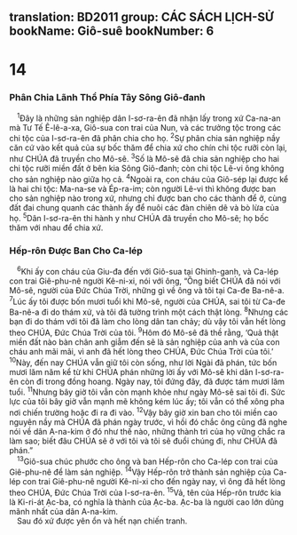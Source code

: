 translation: BD2011
group: CÁC SÁCH LỊCH-SỬ
bookName: Giô-suê 
bookNumber: 6
-------

<div class="title"><h1>14</h1><h3>Phân Chia Lãnh Thổ Phía Tây Sông Giô-đanh</h3></div>
<span class="verse gios_14_1"> <sup>1</sup>Ðây là những sản nghiệp dân I-sơ-ra-ên đã nhận lấy trong xứ Ca-na-an mà Tư Tế Ê-lê-a-xa, Giô-sua con trai của Nun, và các trưởng tộc trong các chi tộc của I-sơ-ra-ên đã phân chia cho họ. </span>
<span class="verse gios_14_2"><sup>2</sup>Sự phân chia sản nghiệp nầy căn cứ vào kết quả của sự bốc thăm để chia xứ cho chín chi tộc rưỡi còn lại, như CHÚA đã truyền cho Mô-sê. </span>
<span class="verse gios_14_3"><sup>3</sup>Số là Mô-sê đã chia sản nghiệp cho hai chi tộc rưỡi miền đất ở bên kia Sông Giô-đanh; còn chi tộc Lê-vi ông không cho sản nghiệp nào giữa họ cả. </span>
<span class="verse gios_14_4"><sup>4</sup>Ngoài ra, con cháu của Giô-sép lại được kể là hai chi tộc: Ma-na-se và Ép-ra-im; còn người Lê-vi thì không được ban cho sản nghiệp nào trong xứ, nhưng chỉ được ban cho các thành để ở, cùng đất đai chung quanh các thành ấy để nuôi các đàn chiên dê và bò lừa của họ. </span>
<span class="verse gios_14_5"><sup>5</sup>Dân I-sơ-ra-ên thi hành y như CHÚA đã truyền cho Mô-sê; họ bốc thăm với nhau để chia xứ.<br/></span>
<div class="title"><h3>Hếp-rôn Ðược Ban Cho Ca-lép</h3></div>
<span class="verse gios_14_6"> <sup>6</sup>Khi ấy con cháu của Giu-đa đến với Giô-sua tại Ghinh-ganh, và Ca-lép con trai Giê-phu-nê người Kê-ni-xi, nói với ông, “Ông biết CHÚA đã nói với Mô-sê, người của Ðức Chúa Trời, những gì về ông và tôi tại Ca-đe Ba-nê-a. </span>
<span class="verse gios_14_7"><sup>7</sup>Lúc ấy tôi được bốn mươi tuổi khi Mô-sê, người của CHÚA, sai tôi từ Ca-đe Ba-nê-a đi do thám xứ, và tôi đã tường trình một cách thật lòng. </span>
<span class="verse gios_14_8"><sup>8</sup>Nhưng các bạn đi do thám với tôi đã làm cho lòng dân tan chảy; dù vậy tôi vẫn hết lòng theo CHÚA, Ðức Chúa Trời của tôi. </span>
<span class="verse gios_14_9"><sup>9</sup>Hôm đó Mô-sê đã thề rằng, ‘Quả thật miền đất nào bàn chân anh giẫm đến sẽ là sản nghiệp của anh và của con cháu anh mãi mãi, vì anh đã hết lòng theo CHÚA, Ðức Chúa Trời của tôi.’ </span>
<span class="verse gios_14_10"><sup>10</sup>Này, đến nay CHÚA vẫn giữ tôi còn sống, như lời Ngài đã phán, tức bốn mươi lăm năm kể từ khi CHÚA phán những lời ấy với Mô-sê khi dân I-sơ-ra-ên còn đi trong đồng hoang. Ngày nay, tôi đứng đây, đã được tám mươi lăm tuổi. </span>
<span class="verse gios_14_11"><sup>11</sup>Nhưng bây giờ tôi vẫn còn mạnh khỏe như ngày Mô-sê sai tôi đi. Sức lực của tôi bây giờ vẫn mạnh mẽ không kém lúc ấy; tôi vẫn có thể xông pha nơi chiến trường hoặc đi ra đi vào. </span>
<span class="verse gios_14_12"><sup>12</sup>Vậy bây giờ xin ban cho tôi miền cao nguyên nầy mà CHÚA đã phán ngày trước, vì hồi đó chắc ông cũng đã nghe nói về dân A-na-kim ở đó như thế nào, những thành trì của họ vững chắc ra làm sao; biết đâu CHÚA sẽ ở với tôi và tôi sẽ đuổi chúng đi, như CHÚA đã phán.”<br/></span>
<span class="verse gios_14_13"> <sup>13</sup>Giô-sua chúc phước cho ông và ban Hếp-rôn cho Ca-lép con trai của Giê-phu-nê để làm sản nghiệp. </span>
<span class="verse gios_14_14"><sup>14</sup>Vậy Hếp-rôn trở thành sản nghiệp của Ca-lép con trai Giê-phu-nê người Kê-ni-xi cho đến ngày nay, vì ông đã hết lòng theo CHÚA, Ðức Chúa Trời của I-sơ-ra-ên. </span>
<span class="verse gios_14_15"><sup>15</sup>Vả, tên của Hếp-rôn trước kia là Ki-ri-át Ạc-ba, có nghĩa là thành của Ạc-ba. Ạc-ba là người cao lớn dũng mãnh nhất của dân A-na-kim. <br/> Sau đó xứ được yên ổn và hết nạn chiến tranh.<br/></span>
